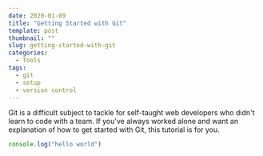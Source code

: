 ```yaml
---
date: 2020-01-09
title: "Getting Started with Git"
template: post
thumbnail: ""
slug: getting-started-with-git
categories:
  - Tools
tags:
  - git
  - setup
  - version control
---
```


Git is a difficult subject to tackle for self-taught web developers who didn't learn to code with a team. If you've always worked alone and want an explanation of how to get started with Git, this tutorial is for you.

```javascript
console.log("hello world")
```
